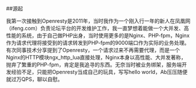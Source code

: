 ##源起

我第一次接触到Openresty是2011年，当时我作为一个刚入行一年的新人在凤凰网（ifeng.com）负责论坛平台的开发维护工作，我一直梦想着能做一个大并发、高性能的系统，由于自己做PHP出身，当时使用更多的是Nginx、PHP-fpm，Nginx作为请求代理将接受到的请求转发到PHP-fpm的9000端口作为实际的业务处理。有次同事技术分享提到了Openresty，一个请求过来不再需要代理，而是一个Nginx的HTTP模块ngx_http_lua直接处理，Nginx本身以高性能、大并发著称，抛弃了繁重的PHP-fpm，肯定是我追寻的东西。无奈当时被业务绑架，服务端开发经验不足，只能把Openresty当成自己的玩具，写写hello world，Ab压压随便就过万QPS，聊以自慰。